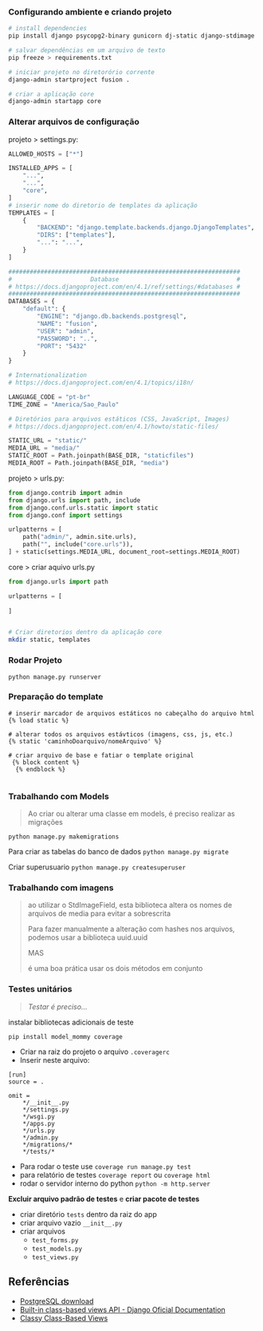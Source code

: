 ### Configurando ambiente e criando projeto

```bash
# install dependencies
pip install django psycopg2-binary gunicorn dj-static django-stdimage

# salvar dependências em um arquivo de texto
pip freeze > requirements.txt

# iniciar projeto no diretorório corrente
django-admin startproject fusion .

# criar a aplicação core
django-admin startapp core
```

### Alterar arquivos de configuração

projeto > settings.py:

```python
ALLOWED_HOSTS = ["*"]

INSTALLED_APPS = [
    "...",
    "...",
    "core",
]
# inserir nome do diretorio de templates da aplicação
TEMPLATES = [
    {
        "BACKEND": "django.template.backends.django.DjangoTemplates",
        "DIRS": ["templates"],
        "...": "...",
    }
]

#################################################################
#                      Database                                 #
# https://docs.djangoproject.com/en/4.1/ref/settings/#databases #
#################################################################
DATABASES = {
    "default": {
        "ENGINE": "django.db.backends.postgresql",
        "NAME": "fusion",
        "USER": "admin",
        "PASSWORD": "..",
        "PORT": "5432"
    }
}

# Internationalization
# https://docs.djangoproject.com/en/4.1/topics/i18n/

LANGUAGE_CODE = "pt-br"
TIME_ZONE = "America/Sao_Paulo"

# Diretórios para arquivos estáticos (CSS, JavaScript, Images)
# https://docs.djangoproject.com/en/4.1/howto/static-files/

STATIC_URL = "static/"
MEDIA_URL = "media/"
STATIC_ROOT = Path.joinpath(BASE_DIR, "staticfiles")
MEDIA_ROOT = Path.joinpath(BASE_DIR, "media")
```
projeto > urls.py:

```python
from django.contrib import admin
from django.urls import path, include
from django.conf.urls.static import static
from django.conf import settings

urlpatterns = [
    path("admin/", admin.site.urls),
    path("", include("core.urls")),
] + static(settings.MEDIA_URL, document_root=settings.MEDIA_ROOT)
```

core > criar aquivo urls.py
```python
from django.urls import path

urlpatterns = [
    
]
```

```bash

# Criar diretorios dentro da aplicação core
mkdir static, templates
```

### Rodar Projeto

`python manage.py runserver`

### Preparação do template

```django
# inserir marcador de arquivos estáticos no cabeçalho do arquivo html
{% load static %}

# alterar todos os arquivos estávticos (imagens, css, js, etc.)
{% static 'caminhoDoarquivo/nomeArquivo' %}

# criar arquivo de base e fatiar o template original
 {% block content %}
  {% endblock %}
 
```

### Trabalhando com Models

> Ao criar ou alterar uma classe em models, é preciso realizar as migrações
 
`python manage.py makemigrations`

Para criar as tabelas do banco de dados
`python manage.py migrate`

Criar superusuario
`python manage.py createsuperuser`


### Trabalhando com imagens

> ao utilizar o StdImageField, esta biblioteca altera os nomes de arquivos de media para evitar a sobrescrita
> 
> Para fazer manualmente a alteração com hashes nos arquivos, podemos usar a biblioteca uuid.uuid 
> 
> MAS
> 
> é uma boa prática usar os dois métodos em conjunto

### Testes unitários
> _Testar é preciso..._

instalar bibliotecas adicionais de teste

```console
pip install model_mommy coverage
```
- Criar na raiz do projeto o arquivo `.coveragerc`
- Inserir neste arquivo:
  
```text
[run]
source = .

omit =
    */__init__.py
    */settings.py
    */wsgi.py
    */apps.py
    */urls.py
    */admin.py
    */migrations/*
    */tests/*
```
- Para rodar o teste use `coverage run manage.py test`
- para relatório de testes `coverage report` ou `coverage html`
- rodar o servidor interno do python `python -m http.server`

**Excluir arquivo padrão de testes** e **criar pacote de testes**

- criar diretório `tests` dentro da raiz do app
- criar arquivo vazio `__init__.py`
- criar arquivos
  - `test_forms.py`
  - `test_models.py`
  - `test_views.py`

## Referências

- [PostgreSQL download](https://www.enterprisedb.com/downloads/postgres-postgresql-downloads)
- [Built-in class-based views API - Django Oficial Documentation](https://docs.djangoproject.com/en/2.2/ref/class-based-views/)
- [Classy Class-Based Views](https://ccbv.co.uk/)